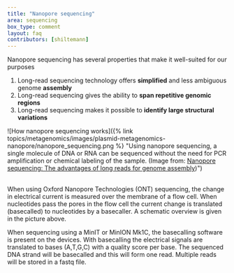 ```yaml
---
title: "Nanopore sequencing"
area: sequencing
box_type: comment
layout: faq
contributors: [shiltemann]
---
```



Nanopore sequencing has several properties that make it well-suited for our purposes

1. Long-read sequencing technology offers **simplified** and less ambiguous genome **assembly**
2. Long-read sequencing gives the ability to **span repetitive genomic regions**
3. Long-read sequencing makes it possible to **identify large structural variations**

![How nanopore sequencing works]({% link topics/metagenomics/images/plasmid-metagenomics-nanopore/nanopore_sequencing.png %} "Using nanopore sequencing, a single molecule of DNA or RNA can be sequenced without the need for PCR amplification or chemical labeling of the sample. (Image from: <a href="https://doi.org/10.7875/togopic.2020.01">Nanopore sequencing: The advantages of long reads for genome assembly</a>)") <br><br>


When using Oxford Nanopore Technologies (ONT) sequencing, the change in electrical current is measured over the membrane of a flow cell. When nucleotides pass the pores in the flow cell the current change is translated (basecalled) to nucleotides by a basecaller. A schematic overview is given in the picture above.

When sequencing using a MinIT or MinION Mk1C, the basecalling software is present on the devices. With basecalling the electrical signals are translated to bases (A,T,G,C) with a quality score per base. The sequenced DNA strand will be basecalled and this will form one read. Multiple reads will be stored in a fastq file.


